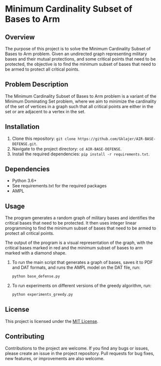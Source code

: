 # Minimum Cardinality Subset of Bases to Arm

## Overview

The purpose of this project is to solve the Minimum Cardinality Subset of Bases to Arm problem. Given an undirected graph representing military bases and their mutual protections, and some critical points that need to be protected, the objective is to find the minimum subset of bases that need to be armed to protect all critical points.

## Problem Description

The Minimum Cardinality Subset of Bases to Arm problem is a variant of the Minimum Dominating Set problem, where we aim to minimize the cardinality of the set of vertices in a graph such that all critical points are either in the set or are adjacent to a vertex in the set.

## Installation

1. Clone this repository: `git clone https://github.com/Gklajer/AIR-BASE-DEFENSE.git`.
2. Navigate to the project directory: `cd AIR-BASE-DEFENSE`.
3. Install the required dependencies: `pip install -r requirements.txt`.

## Dependencies

- Python 3.6+
- See requirements.txt for the required packages
- AMPL

## Usage

The program generates a random graph of military bases and identifies the critical bases that need to be protected. It then uses integer linear programming to find the minimum subset of bases that need to be armed to protect all critical points.

The output of the program is a visual representation of the graph, with the critical bases marked in red and the minimum subset of bases to arm marked with a diamond shape.

1. To run the main script that generates a graph of bases, saves it to PDF and DAT formats, and runs the AMPL model on the DAT file, run:

    ```sh
    python base_defense.py
    ```

2. To run experiments on different versions of the greedy algorithm, run:

    ```sh
    python experiments_greedy.py
    ```

## License

This project is licensed under the [MIT License](LICENSE).

## Contributing

Contributions to the project are welcome. If you find any bugs or issues, please create an issue in the project repository. Pull requests for bug fixes, new features, or improvements are also welcome.
